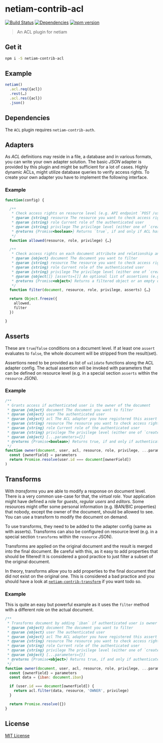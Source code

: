 # netiam-contrib-acl

[![Build Status](https://travis-ci.org/netiam/contrib-acl.svg)](https://travis-ci.org/netiam/contrib-acl)
[![Dependencies](https://david-dm.org/netiam/contrib-acl.svg)](https://david-dm.org/netiam/contrib-acl)
[![npm version](https://badge.fury.io/js/netiam-contrib-acl.svg)](http://badge.fury.io/js/netiam-contrib-acl)

> An ACL plugin for netiam

## Get it

```bash
npm i -S netiam-contrib-acl
```

## Example

```js
netiam()
  .acl.req({acl})
  .rest(…)
  .acl.res({acl})
  .json()
```

## Dependencies

The `ACL` plugin requires `netiam-contrib-auth`.

## Adapters

As *ACL* definitions may reside in a file, a database and in various formats,
you can write your own adapter solution. The basic *JSON* adapter is provided
by this plugin and might be sufficient for a lot of cases. Highly dynamic ACLs,
might utilize database queries to verify access rights. To create your own
adapter you have to implement the following interface.

### Example

```js
function(config) {

  /**
   * Check access rights on resource level (e.g. API endpoint `POST /users`)
   * @param {string} resource The resource you want to check access rights
   * @param {string} role Current role of the authenticated user
   * @param {string} privilege The privilege level (either one of `create`, `read`, `update` or `delete`)
   * @returns {Promise<boolean>} Returns `true`, if and only if ACL has a rule which allows access (whitelist)
   */
  function allowed(resource, role, privilege) {…}

  /**
   * Check access rights on each document attribute and relationship and pluck allowed properties
   * @param {object} document The document you want to filter
   * @param {string} resource The resource you want to check access rights
   * @param {string} role Current role of the authenticated user
   * @param {string} privilege The privilege level (either one of `create`, `read`, `update` or `delete`)
   * @param {object[]} [asserts=[]] An optional list of assertions (e.g. `owner`)
   * @returns {Promise<object>} Returns a filtered object or an empty object if access has been denied for all properties
   */
  function filter(document, resource, role, privilege, asserts) {…}

  return Object.freeze({
    allowed,
    filter
  })

}
```

## Asserts

These are `true`/`false` conditions on a document level. If at least one `assert`
evaluates to `false`, the whole document will be stripped from the result(set).

Assertions need to be provided as list of `validate` functions along the ACL
adapter config. The actual assertion will be invoked with parameters that can be
defined on resource level (e.g. in a special section `asserts` within the `resource` JSON).

### Example

```js
/**
 * Grants access if authenticated user is the owner of the document
 * @param {object} document The document you want to filter
 * @param {object} user The authenticated user
 * @param {object} acl The ACL adapter you have registered this assert for
 * @param {string} resource The resource you want to check access rights
 * @param {string} role Current role of the authenticated user
 * @param {string} privilege The privilege level (either one of `create`, `read`, `update` or `delete`)
 * @param {object} [...parameters={}]
 * @returns {Promise<boolean>} Returns true, if and only if authenticated user owns document
 */
function owner(document, user, acl, resource, role, privilege, ...parameters) {
  const {ownerField} = parameters
  return Promise.resolve(user.id === document[ownerField])
)
```

## Transforms

With *transforms* you are able to modify a response on document level. There is
a very common use-case for that, the *virtual role*. Your application might have
defined a role for *guests*, *regular users* and *editors*. Some resources might
offer some personal information (e.g. IBAN/BIC properties) that nobody, except
the owner of the document, should be allowed to see. You can use a transform
to modify the document on demand.

To use transforms, they need to be added to the adapter config (same as with asserts).
Transforms can also be configured on resource level  (e.g. in a special section `transforms` within the `resource` JSON).

Transforms are applied on the original document and the result is merged
into the final document. Be careful with this, as it easy to add properties
that should be filtered! It is considered a good practice to just filter a
subset of the original document.

In theory, transforms allow you to add properties to the final document that
did not exist on the original one. This is considered a bad practice and you
should have a look at [`netiam-contrib-transform`](https://github.com/netiam/contrib-transform) if you want todo so.

### Example

This is quite an easy but powerful example as it uses the `filter` method with a
different role on the actual document.

```js
/**
 * Transforms document by adding `iban` if authenticated user is owner of the document
 * @param {object} document The document you want to filter
 * @param {object} user The authenticated user
 * @param {object} acl The ACL adapter you have registered this assert for
 * @param {string} resource The resource you want to check access rights
 * @param {string} role Current role of the authenticated user
 * @param {string} privilege The privilege level (either one of `create`, `read`, `update` or `delete`)
 * @param {object} [...parameters={}]
 * @returns {Promise<object>} Returns true, if and only if authenticated user owns document
 */
function owner(document, user, acl, resource, role, privilege, ...parameters) {
  const {ownerField} = parameters
  const data = {iban: document.iban}

  if (user.id === document[ownerField]) {
    return acl.filter(data, resource, 'OWNER', privilege)
  }

  return Promise.resolve({})
}
```

## License

[MIT License](http://en.wikipedia.org/wiki/MIT_License)

